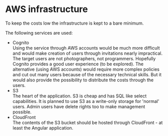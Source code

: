 AWS infrastructure
==================

To keep the costs low the infrastructure is kept to a bare minimum.

The following services are used: 

* Cognito   
  Using the service through AWS accounts would be much more difficult and would
  make creation of users through invitations nearly impractical. The target
  users are not photographers, not programmers. Hopefully Cognito provides
  a good user experience (to be explored).
  The alternative (using AWS accounts) would require more complex policies
  and cut out many users because of the necessary technical skills. But it
  would also provide the possibility to distribute the costs through the users.
* S3  
  The heart of the application. S3 is cheap and has SQL like select capabilities.
  It is planned to use S3 as a write-only storage for 'normal' users.
  Admin users have delete rights too to make management possible.
* CloudFront  
  The contents of the S3 bucket should be hosted through CloudFront - at least
  the Angular application.